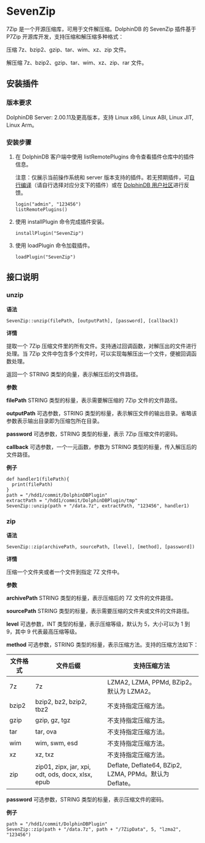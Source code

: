 # SevenZip

7Zip 是一个开源压缩库，可用于文件解压缩。DolphinDB 的 SevenZip 插件基于 P7Zip 开源库开发，支持压缩和解压缩多种格式：

压缩 7z、bzip2、gzip、tar、wim、xz、zip 文件。

解压缩 7z、bzip2、gzip、tar、wim、xz、zip、rar 文件。

## 安装插件

### 版本要求

DolphinDB Server: 2.00.11及更高版本，支持 Linux x86, Linux ABI, Linux JIT, Linux Arm。

### 安装步骤

1. 在 DolphinDB 客户端中使用 listRemotePlugins 命令查看插件仓库中的插件信息。

   注意：仅展示当前操作系统和 server 版本支持的插件。若无预期插件，可[自行编译](https://gitee.com/dolphindb/DolphinDBPlugin)（请自行选择对应分支下的插件）或在 [DolphinDB 用户社区](https://ask.dolphindb.cn/)进行反馈。

   ```
   login("admin", "123456")
   listRemotePlugins()
   ```
2. 使用 installPlugin 命令完成插件安装。

   ```
   installPlugin("SevenZip")
   ```
3. 使用 loadPlugin 命令加载插件。

   ```
   loadPlugin("SevenZip")
   ```

## 接口说明

### unzip

**语法**

```
SevenZip::unzip(filePath, [outputPath], [password], [callback])
```

**详情**

提取一个 7Zip 压缩文件里的所有文件。支持通过回调函数，对解压出的文件进行处理。当 7Zip 文件中包含多个文件时，可以实现每解压出一个文件，便被回调函数处理。

返回一个 STRING 类型的向量，表示解压后的文件路径。

**参数**

**filePath** STRING 类型的标量，表示需要解压缩的 7Zip 文件的文件路径。

**outputPath** 可选参数，STRING 类型的标量，表示解压文件的输出目录。省略该参数表示输出目录即为压缩包所在目录。

**password** 可选参数，STRING 类型的标量，表示 7Zip 压缩文件的密码。

**callback** 可选参数，一个一元函数，参数为 STRING 类型的标量，传入解压后的文件路径。

**例子**

```
def handler1(filePath){
  print(filePath)
}
path = "/hdd1/commit/DolphinDBPlugin"
extractPath = "/hdd1/commit/DolphinDBPlugin/tmp"
SevenZip::unzip(path + "/data.7z", extractPath, "123456", handler1)
```

### zip

**语法**

```
SevenZip::zip(archivePath, sourcePath, [level], [method], [password])
```

**详情**

压缩一个文件夹或者一个文件到指定 7Z 文件中。

**参数**

**archivePath** STRING 类型的标量，表示压缩后的 7Z 文件的文件路径。

**sourcePath** STRING 类型的标量，表示需要压缩的文件夹或文件的文件路径。

**level** 可选参数，INT 类型的标量，表示压缩等级，默认为 5，大小可以为 1 到 9，其中 9 代表最高压缩等级。

**method** 可选参数，STRING 类型的标量，表示压缩方法。支持的压缩方法如下：

| **文件格式** | **文件后缀** | **支持压缩方法** |
| --- | --- | --- |
| 7z | 7z | LZMA2, LZMA, PPMd, BZip2。默认为 LZMA2。 |
| bzip2 | bzip2, bz2, bzip2, tbz2 | 不支持指定压缩方法。 |
| gzip | gzip, gz, tgz | 不支持指定压缩方法。 |
| tar | tar, ova | 不支持指定压缩方法。 |
| wim | wim, swm, esd | 不支持指定压缩方法。 |
| xz | xz, txz | 不支持指定压缩方法。 |
| zip | zip01, zipx, jar, xpi, odt, ods, docx, xlsx, epub | Deflate, Deflate64, BZip2, LZMA, PPMd。默认为 Deflate。 |

**password** 可选参数，STRING 类型的标量，表示压缩文件的密码。

**例子**

```
path = "/hdd1/commit/DolphinDBPlugin"
SevenZip::zip(path + "/data.7z", path + "/7ZipData", 5, "lzma2", "123456")
```

